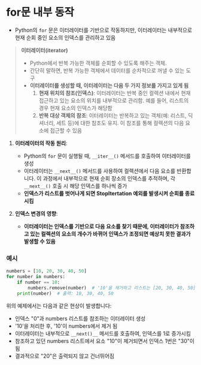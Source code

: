 # for문 내부 동작

- Python의 `for` 문은 이터레이터를 기반으로 작동하지만, 이터레이터는 내부적으로 현재 순회 중인 요소의 인덱스를 관리하고 있음

> **이터레이터(iterator)** 
>
> - Python에서 반복 가능한 객체를 순회할 수 있도록 해주는 객체.
> - 간단히 말하면, 반복 가능한 객체에서 데이터를 순차적으로 꺼낼 수 있는 도구
> - **이터레이터를 생성할 때, 이터레이터는 다음 두 가지 정보를 가지고 있게 됨**
>   1. **현재 위치의 참조(인덱스)**: 이터레이터는 반복 중인 컬렉션 내에서 현재 접근하고 있는 요소의 위치를 내부적으로 관리함. 예를 들어, 리스트의 경우 현재 요소의 인덱스가 해당함
>   2. **반복 대상 객체의 참조**: 이터레이터는 반복하고 있는 객체(예: 리스트, 딕셔너리, 세트 등)에 대한 참조도 유지. 이 참조를 통해 컬렉션의 다음 요소에 접근할 수 있음

1. **이터레이터의 작동 원리**:
    - Python의 `for` 문이 실행될 때,  `__iter__()` 메서드를 호출하여 이터레이터를 생성
    - 이터레이터는 `__next__()` 메서드를 사용하여 컬렉션에서 다음 요소를 반환합니다. 이 과정에서 내부적으로 현재 순회 장소의 인덱스를 추적하며, 각 `__next__()` 호출 시 해당 인덱스를 하나씩 증가
    - **인덱스가 리스트를 벗어나게 되면 StopItertation 예외를 발생시켜 순회를 종료 시킴**
    
2. **인덱스 변경의 영향**:
    - **이터레이터는 인덱스를 기반으로 다음 요소를 찾기 때문에, 이터레이터가 참조하고 있는 컬렉션의 요소의 개수가 바뀌어 인덱스가 조정되면 예상치 못한 결과가 발생할 수 있음**

### 예시

```python
numbers = [10, 20, 30, 40, 50]
for number in numbers:
    if number == 10:
        numbers.remove(number)  # '10'을 제거하고 리스트는 [20, 30, 40, 50]가 됨
    print(number)  # 출력: 10, 30, 40, 50
```

위의 예제에서는 다음과 같은 현상이 발생합니다:
- 인덱스 "0"과 numbers 리스트를 참조하는 이터레이터 생성 
- '10'을 처리한 후, '10'이 numbers에서 제거 됨
- 이터레이터는 내부적으로 `__next()__`  메서드를 호출하여, 인덱스를 1로 증가시킴
- 참조하고 있던 numbers 리스트에서 요소 "10"이 제거되면서 인덱스 1번은 "30"이 됨
- 결과적으로 "20"은 출력되지 않고 건너뛰어짐
